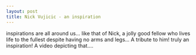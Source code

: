 ```yaml
---
layout: post
title: Nick Vujicic - an inspiration
---
```


inspirations are all around us... like that of Nick, a jolly good fellow who lives life to the fullest despite having no arms and legs... A tribute to him! truly an inspiration! A video depicting that....
